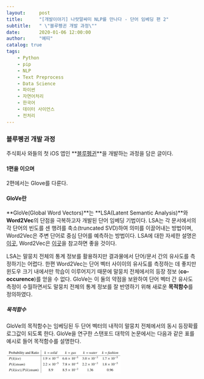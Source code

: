 ```yaml
---
layout:     post
title:      "[개발이야기] 나랏말싸미 NLP를 만나다 - 단어 임베딩 편 2"
subtitle:   " \"블루펭귄 개발 과정\""
date:       2020-01-06 12:00:00
author:     "예띠"
catalog: true
tags:
    - Python
    - pip
    - NLP
    - Text Preprocess
    - Data Science
    - 파이썬
    - 자연어처리
    - 한국어
    - 데이터 사이언스
    - 전처리
---
```


### 블루펭귄 개발 과정

주식회사 와들의 첫 iOS 앱인 **[블루펭귄](https://www.waddlelab.com/)**을 개발하는 과정을 담은 글이다.

#### 1편을 이으며
2편에서는 Glove를 다룬다.

#### GloVe란
**GloVe(Global Word Vectors)**는 **LSA(Latent Semantic Analysis)**와 **Word2Vec**의 단점을 극복하고자 개발된 단어 임베딩 기법이다. LSA는 각 문서에서의 각 단어의 빈도를 센 행려를 축소(truncated SVD)하여 의미를 이끌어내는 방법이며, Word2Vec은 주변 단어로 중심 단어를 예측하는 방법이다. LSA에 대한 자세한 설명은 [이곳](https://wikidocs.net/24949), Word2Vec은 [이곳](https://waddlecorp.github.io/2020/01/06/%EA%B0%9C%EB%B0%9C%EC%9D%B4%EC%95%BC%EA%B8%B0-%EB%82%98%EB%9E%8F%EB%A7%90%EC%8B%B8%EB%AF%B8-NLP%EB%A5%BC-%EB%A7%8C%EB%82%98%EB%8B%A4-%EC%9E%84%EB%B2%A0%EB%94%A9-%ED%8E%B8-1/)을 참고하면 좋을 것이다.

LSA는 말뭉치 전체의 통계 정보를 활용하지만 결과물에서 단어/문서 간의 유사도를 측정하기는 어렵다. 한편 Word2Vec는 단어 벡터 사이이의 유사도를 측정하는 데 좋지만 윈도우 크기 내에서만 학습이 이루어지기 때문에 말뭉치 전체에서의 등장 정보 (**co-occurence**)를 얻을 수 없다. GloVe는 이 둘의 약점을 보완하여 단어 벡터 간 유사도 측정이 수월하면서도 말뭉치 전체의 통계 정보를 잘 반영하기 위해 새로운 **목적함수**를 정의하였다.

##### 목적함수
GloVe의 목적함수는 임베딩된 두 단어 벡터의 내적이 말뭉치 전체에서의 동시 등장확률 로그값이 되도록 한다. GloVe을 연구한 스탠포드 대학의 논문에서는 다음과 같은 표를 예시로 들어 목적함수를 설명한다.

<img class="shadow" width="300" src="/img/01-glove.jpg" alt="표가 있는 사진"/>


